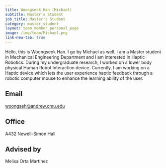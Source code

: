 ```yaml
---
title: Woongseok Han (Michael)
subtitle: Master's Student
job_title: Master's Student
category: master_student
layout: team_member_personal_page
image: /img/team/Michael.png
link-new-tab: true
---
```


Hello, this is Woongseok Han. I go by Michael as well. I am a Master student in Mechanical Engineering Department and I am interested in Haptic Robotics. During my undergraduate research, I worked on a lower body physical Human Robot Interaction device. Currently, I am working on a Haptic device which lets the user experience haptic feedback through a robotic computer mouse to enhance the learning ability of the user.

## Email ## 
[woongseh@andrew.cmu.edu](mailto:woongseh@andrew.cmu.edu)

## Office ##
A432 Newell-Simon Hall

## Advised by ##
Melisa Orta Martinez